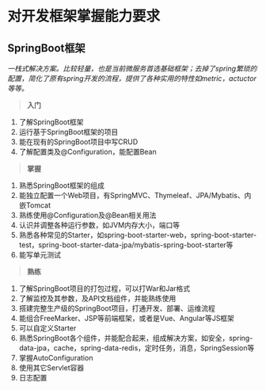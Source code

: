 # 对开发框架掌握能力要求

## SpringBoot框架
*一栈式解决方案。比较轻量，也是当前微服务首选基础框架；去掉了spring繁琐的配置，简化了原有spring开发的流程，提供了各种实用的特性如metric，actuctor等等。*

> **入门**

1. 了解SpringBoot框架
2. 运行基于SpringBoot框架的项目
3. 能在现有的SpringBoot项目中写CRUD
4. 了解配置类及@Configuration，能配置Bean

> **掌握**

1. 熟悉SpringBoot框架的组成
2. 能独立配置一个Web项目，有SpringMVC、Thymeleaf、JPA/Mybatis、内嵌Tomcat
3. 熟练使用@Configuration及@Bean相关用法
4. 认识并调整各种运行参数，如JVM内存大小，端口等
3. 熟悉各种常见的Starter，如spring-boot-starter-web，spring-boot-starter-test，spring-boot-starter-data-jpa/mybatis-spring-boot-starter等
5. 能写单元测试


> **熟练**

1. 了解SpringBoot项目的打包过程，可以打War和Jar格式
2. 了解监控及其参数，及API文档组件，并能熟练使用
3. 搭建完整生产级的SpringBoot项目，打通开发、部署、运维流程
4. 能组合FreeMarker、JSP等前端框架，或者是Vue、Angular等JS框架
5. 可以自定义Starter
6. 熟悉SpringBoot各个组件，并能配合起来，组成解决方案，如安全，spring-data-jpa，cache，spring-data-redis，定时任务，消息，SpringSession等
7. 掌握AutoConfiguration
8. 使用其它Servlet容器
9. 日志配置


